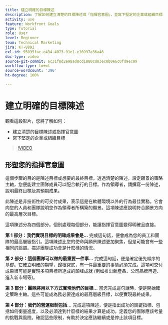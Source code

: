 ```yaml
---
title: 建立明確的目標陳述
description: 了解如何建立清楚的目標陳述或「指揮官意圖」，並寫下堅定的企業或組織目標。
activity: use
feature: Workfront Goals
type: Tutorial
role: User
level: Beginner
team: Technical Marketing
jira: KT-8892
exl-id: 95035fac-e434-4073-91e1-e16997a36a46
doc-type: video
source-git-commit: 6c31f8d2e98ad8cd1880cd03ec0b0e6c0fd9ec09
workflow-type: tm+mt
source-wordcount: '396'
ht-degree: 100%

---
```


# 建立明確的目標陳述

觀看這段影片，您將了解如何：

* 建立清楚的目標陳述或指揮官意圖
* 寫下堅定的企業或組織目標

>[!VIDEO](https://video.tv.adobe.com/v/335186/?quality=12&learn=on)

<!--
Your turn graphic
-->

## 形塑您的指揮官意圖

這個步驟的目的是陳述目標或想要的最終目標。透過清楚的陳述，設定願景的策略主軸，您便能建立團隊成員可以配合執行的目標。作為領導者，請撰寫一份陳述，說明最終目標及其預期成果。

此陳述是非技術性的可交付成果，表示這是在軟體環境以外的行為最佳實務。它會向您的人員和團隊說明您作為領導者所構築的願景。這項陳述應說明符合願景方向的最高層次目標。

這項陳述分為四個部分。個別處理每個部分，能讓指揮官意圖變得明確且直接。

**第 1 部分：我們實現目標的明確成果會是…**
完成這句話，便會成為您的員工和團隊的最高層級指引。這項陳述比您的使命與願景陳述更加聚焦，但是可能會有一些相同的論調。描述團隊成功會是什麼樣的情況。

**第 2 部分：這個團隊可以做的最重要一件事…**
完成這句話，便是確定優先順序的基礎。它確立明確的期望，歸根究底，有一件最重要的事情必須完成。這項可交付成果很可能是實現多項目標所達成的顛峰成就 (例如推出新產品、公司品牌再造、進入新市場等)。

**第 3 部分：團隊將用以下方式實現他們的目標...**
當您完成這句話時，便是開始確定策略主軸。這些可能成為務必要達成的最高層級目標，以便實現最終成果。

**第 4 部分：我們的營運限制包括…**
完成這項陳述，便是指出成功的關鍵指標、包括如何衡量進度，以及必須達到什麼樣的結果才算是成功。定義您的團隊應該考量的挑戰與風險。確認這些限制，有助於決定應該繼續或是停止該項目標。
